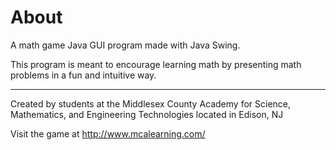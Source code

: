 About
=========

A math game Java GUI program made with Java Swing.

This program is meant to encourage learning math by presenting math problems in a fun and intuitive way.

----------------------------------------------------
Created by students at the Middlesex County Academy for Science, Mathematics, and Engineering Technologies
located in Edison, NJ

Visit the game at http://www.mcalearning.com/
